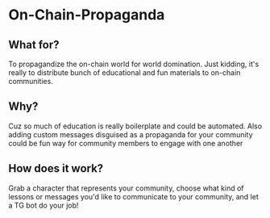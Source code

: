# On-Chain-Propaganda

## What for?
To propagandize the on-chain world for world domination. Just kidding, it's really to distribute bunch of educational and fun materials to on-chain communities.

## Why?
Cuz so much of education is really boilerplate and could be automated. Also adding custom messages disguised as a propaganda for your community could be fun way for community members to engage with one another

## How does it work?
Grab a character that represents your community, choose what kind of lessons or messages you'd like to communicate to your community, and let a TG bot do your job!